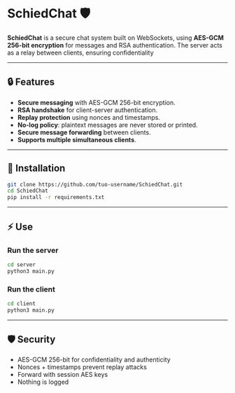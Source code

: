 # SchiedChat 🛡️

**SchiedChat** is a secure chat system built on WebSockets, using **AES-GCM 256-bit encryption** for messages and RSA authentication. The server acts as a relay between clients, ensuring confidentiality  

---

## 🔒 Features

- **Secure messaging** with AES-GCM 256-bit encryption.  
- **RSA handshake** for client-server authentication.  
- **Replay protection** using nonces and timestamps.  
- **No-log policy**: plaintext messages are never stored or printed.  
- **Secure message forwarding** between clients.  
- **Supports multiple simultaneous clients**.  

---

## 🚀 Installation
```bash
git clone https://github.com/tuo-username/SchiedChat.git
cd SchiedChat
pip install -r requirements.txt
```

---

## ⚡ Use
### Run the server
```bash
cd server 
python3 main.py
```
### Run the client
```bash
cd client 
python3 main.py
```

---

## 🛡️ Security
- AES-GCM 256-bit for confidentiality and authenticity
- Nonces + timestamps prevent replay attacks
- Forward with session AES keys
- Nothing is logged
